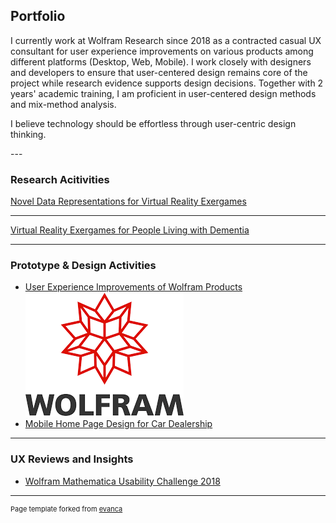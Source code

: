 ## Portfolio

<p>I currently work at Wolfram Research since 2018 as a contracted casual UX consultant for user experience improvements on various products among different platforms (Desktop, Web, Mobile).
I work closely with designers and developers to ensure that user-centered design remains core of the project while research evidence supports design decisions.
Together with 2 years' academic training, I am proficient in user-centered design methods and mix-method analysis.
</p>

<p>
I believe technology should be effortless through user-centric design thinking.
</p>
---

### Research Acitivities


[Novel Data Representations for Virtual Reality Exergames](/research/dataviz)

<!-- -------------------------------- -->

--------------------------------
[Virtual Reality Exergames for People Living with Dementia](/research/vr)

<!-- -------------------------------- -->

<!-- [Eletronic Health Record System Evaluation](/research/ehr) -->


---

### Prototype & Design Activities
- [User Experience Improvements of Wolfram Products](/work/wolfram)
<a href="https://www.wolfram.com/" target="_blank"><img src="images/wolfram_icon.png?raw=true"/></a>
- [Mobile Home Page Design for Car Dealership](/images/car_mobile.png)

---

### UX Reviews and Insights
- [Wolfram Mathematica Usability Challenge 2018](/pdf/mathematica.pdf)



---
<p style="font-size:11px">Page template forked from <a href="https://github.com/evanca/quick-portfolio">evanca</a></p>
<!-- Remove above link if you don't want to attibute -->
